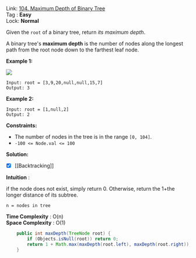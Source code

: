 Link: [104. Maximum Depth of Binary Tree](https://leetcode.com/problems/maximum-depth-of-binary-tree/) <br>
Tag : **Easy**<br>
Lock: **Normal**

Given the `root` of a binary tree, return _its maximum depth_.

A binary tree's **maximum depth** is the number of nodes along the longest path from the root node down to the farthest leaf node.

**Example 1:**

![](https://assets.leetcode.com/uploads/2020/11/26/tmp-tree.jpg)

```
Input: root = [3,9,20,null,null,15,7]
Output: 3
```

**Example 2:**

```
Input: root = [1,null,2]
Output: 2
```

**Constraints:**

- The number of nodes in the tree is in the range `[0, 104]`.
- `-100 <= Node.val <= 100`

**Solution:**

- [x] [[Backtracking]]

**Intuition** :

if the node does not exist, simply return 0. Otherwise, return the 1+the longer distance of its subtree.

```
n = nodes in tree
```
**Time Complexity** : O(n)<br>
**Space Complexity** : O(1)

```java
    public int maxDepth(TreeNode root) {
        if (Objects.isNull(root)) return 0;
        return 1 + Math.max(maxDepth(root.left), maxDepth(root.right));
    }
```
